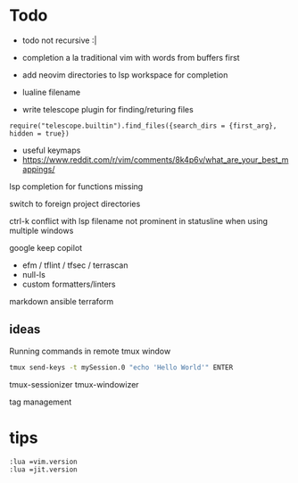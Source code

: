 # Todo

- todo not recursive :|
- completion a la traditional vim with words from buffers first
- add neovim directories to lsp workspace for completion
- lualine filename

- write telescope plugin for finding/returing files

```
require("telescope.builtin").find_files({search_dirs = {first_arg}, hidden = true})
```

- useful keymaps
- https://www.reddit.com/r/vim/comments/8k4p6v/what_are_your_best_mappings/

lsp completion for functions missing

switch to foreign project directories

ctrl-k conflict with lsp
filename not prominent in statusline when using multiple windows

google keep
copilot

- efm / tflint / tfsec / terrascan
- null-ls
- custom formatters/linters

markdown
ansible
terraform

## ideas

Running commands in remote tmux window

```sh
tmux send-keys -t mySession.0 "echo 'Hello World'" ENTER
```

tmux-sessionizer
tmux-windowizer

tag management

# tips

```
:lua =vim.version
:lua =jit.version
```
